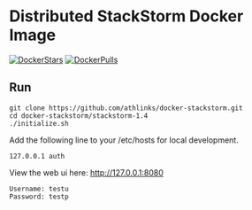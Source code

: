 # Distributed StackStorm Docker Image

[![DockerStars](https://img.shields.io/docker/stars/athlinks/stackstorm.svg)](https://registry.hub.docker.com/u/athlinks/stackstorm/)
[![DockerPulls](https://img.shields.io/docker/pulls/athlinks/stackstorm.svg)](https://registry.hub.docker.com/u/athlinks/stackstorm/)

## Run
```
git clone https://github.com/athlinks/docker-stackstorm.git
cd docker-stackstorm/stackstorm-1.4
./initialize.sh
```
Add the following line to your /etc/hosts for local development.
```
127.0.0.1 auth
```
View the web ui here: http://127.0.0.1:8080
```
Username: testu
Password: testp
```
